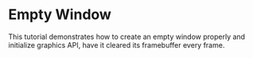 # Empty Window

This tutorial demonstrates how to create an empty window properly and initialize graphics API, have it cleared its framebuffer every frame.